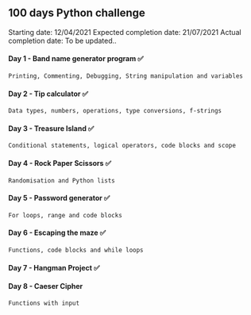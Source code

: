 ## 100 days Python challenge

Starting date: 12/04/2021
Expected completion date: 21/07/2021
Actual completion date: To be updated..

#### Day 1 - Band name generator program :white_check_mark:
    Printing, Commenting, Debugging, String manipulation and variables
#### Day 2 - Tip calculator :white_check_mark:
    Data types, numbers, operations, type conversions, f-strings
#### Day 3 - Treasure Island :white_check_mark:
    Conditional statements, logical operators, code blocks and scope
#### Day 4 - Rock Paper Scissors :white_check_mark:
    Randomisation and Python lists
#### Day 5 - Password generator :white_check_mark:
    For loops, range and code blocks
#### Day 6 - Escaping the maze :white_check_mark:
    Functions, code blocks and while loops
#### Day 7 - Hangman Project :white_check_mark:
#### Day 8 - Caeser Cipher
    Functions with input